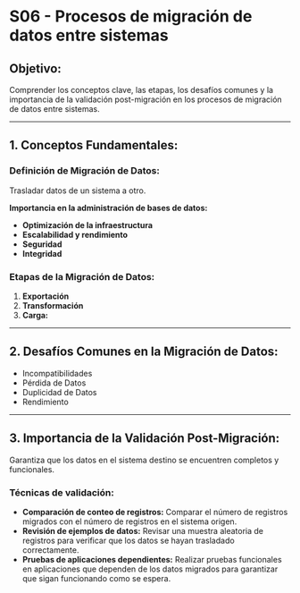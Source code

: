 # S06 - Procesos de migración de datos entre sistemas

## Objetivo:

Comprender los conceptos clave, las etapas, los desafíos comunes y la importancia de la validación post-migración en los procesos de migración de datos entre sistemas.

---

## 1. Conceptos Fundamentales:

### Definición de Migración de Datos:

Trasladar datos de un sistema a otro.

**Importancia en la administración de bases de datos:**
- **Optimización de la infraestructura**
- **Escalabilidad y rendimiento**
- **Seguridad**
- **Integridad**

### Etapas de la Migración de Datos:

1. **Exportación**
2. **Transformación**
3. **Carga:**

---

## 2. Desafíos Comunes en la Migración de Datos:

- Incompatibilidades
- Pérdida de Datos
- Duplicidad de Datos
- Rendimiento

---

## 3. Importancia de la Validación Post-Migración:

Garantiza que los datos en el sistema destino se encuentren completos y funcionales.

### Técnicas de validación:
- **Comparación de conteo de registros:** Comparar el número de registros migrados con el número de registros en el sistema origen.
- **Revisión de ejemplos de datos:** Revisar una muestra aleatoria de registros para verificar que los datos se hayan trasladado correctamente.
- **Pruebas de aplicaciones dependientes:** Realizar pruebas funcionales en aplicaciones que dependen de los datos migrados para garantizar que sigan funcionando como se espera.
